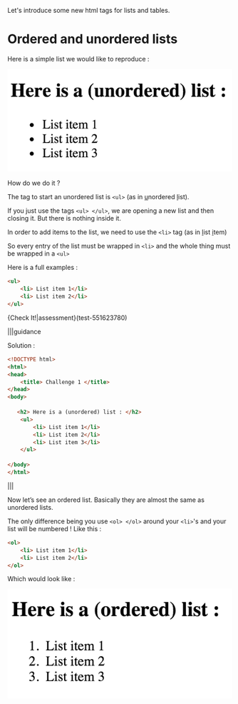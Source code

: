 Let's introduce some new html tags for lists and tables.

# Ordered and unordered lists

Here is a simple list we would like to reproduce :

![](.guides/img/iframe1.png)


How do we do it ?

The tag to start an unordered list is `<ul>` (as in <u>u</u>nordered <u>l</u>ist).

If you just use the tags `<ul> </ul>`, we are opening a new list and then closing it. But there is nothing inside it.

In order to add items to the list, we need to use the `<li>` tag (as in <u>l</u>ist <u>i</u>tem)

So every entry of the list must be wrapped in `<li>` and the whole thing must be wrapped in a `<ul>`

Here is a full examples :

```html
<ul>
    <li> List item 1</li>
    <li> List item 2</li>
</ul>
```

{Check It!|assessment}(test-551623780)

|||guidance

Solution : 

```html
<!DOCTYPE html>
<html>
<head>
    <title> Challenge 1 </title>
</head>
<body>
    
   <h2> Here is a (unordered) list : </h2>
    <ul>
        <li> List item 1</li>
        <li> List item 2</li>
        <li> List item 3</li>
    </ul>
    
</body>
</html>
```

|||

Now let’s see an ordered list. Basically they are almost the same as unordered lists.

The only difference being you use `<ol> </ol>` around your `<li>`'s and your list will be numbered ! Like this :

```html
<ol>
    <li> List item 1</li>
    <li> List item 2</li>
</ol>
```

Which would look like :

![](.guides/img/iframe2.png)




